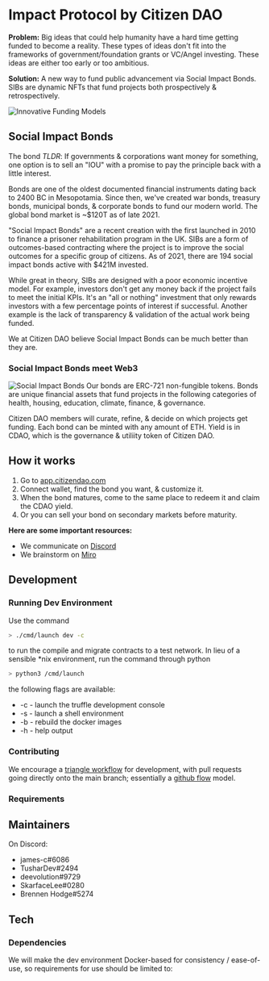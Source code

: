 
# Impact Protocol by Citizen DAO

**Problem:** Big ideas that could help humanity have a hard time getting funded to become a reality. These types of ideas don't fit into the frameworks of government/foundation grants or VC/Angel investing. These ideas are either too early or too ambitious. 

**Solution:** A new way to fund public advancement via Social Impact Bonds. SIBs are dynamic NFTs that fund projects both prospectively & retrospectively. 

![Innovative Funding Models](https://ipfs.io/ipfs/QmNhWtsuoATNe5swFZVMGjgfDjrx7ZnbxUAoYy8wAtSSnK)

## Social Impact Bonds

The bond *TLDR*: If governments & corporations want money for something, one option is to sell an "IOU" with a promise to pay the principle back with a little interest. 

Bonds are one of the oldest documented financial instruments dating back to 2400 BC in Mesopotamia. Since then, we've created war bonds, treasury bonds, municipal bonds, & corporate bonds to fund our modern world. The global bond market is ~$120T as of late 2021. 

"Social Impact Bonds" are a recent creation with the first launched in 2010 to finance a prisoner rehabilitation program in the UK. SIBs are a form of outcomes-based contracting where the project is to improve the social outcomes for a specific group of citizens. As of 2021, there are 194 social impact bonds active with $421M invested. 

While great in theory, SIBs are designed with a poor economic incentive model. For example, investors don't get any money back if the project fails to meet the initial KPIs. It's an "all or nothing" investment that only rewards investors with a few percentage points of interest if successful. Another example is the lack of transparency & validation of the actual work being funded. 

We at Citizen DAO believe Social Impact Bonds can be much better than they are. 

### Social Impact Bonds meet Web3

![Social Impact Bonds](https://ipfs.io/ipfs/QmZ9RjY94WJoAA6Phuoz3tH6AhG5FjLQhbT7oMGDod1YxS)
Our bonds are ERC-721 non-fungible tokens. Bonds are unique financial assets that fund projects in the following categories of health, housing, education, climate, finance, & governance.

Citizen DAO members will curate, refine, & decide on which projects get funding. Each bond can be minted with any amount of ETH. Yield is in CDAO, which is the governance & utiliity token of Citizen DAO. 

## How it works

1. Go to [app.citizendao.com](https://app.citizendao.com/)
2. Connect wallet, find the bond you want, & customize it.
3. When the bond matures, come to the same place to redeem it and claim the CDAO yield.
4. Or you can sell your bond on secondary markets before maturity.


**Here are some important resources:**

- We communicate on [Discord](https://discord.gg/SVKqEmrnM4)
- We brainstorm on [Miro](https://miro.com/app/board/o9J_lxrWu6c=/?invite_link_id=419363524209)

## Development

### Running Dev Environment

Use the command
```bash
> ./cmd/launch dev -c
```
to run the compile and migrate contracts to a test network. In lieu of a sensible *nix environment, run the command through python
```bash
> python3 /cmd/launch
```
the following flags are available:

- -c - launch the truffle development console
- -s - launch a shell environment
- -b - rebuild the docker images
- -h - help output

### Contributing

We encourage a [triangle workflow](https://gist.github.com/anjohnson/8994c95ab2a06f7d2339) for development, with pull requests going directly onto the main branch; essentially a [github flow](https://guides.github.com/introduction/flow/) model.

### Requirements



## Maintainers

On Discord: 

- james-c#6086
- TusharDev#2494
- deevolution#9729
- SkarfaceLee#0280
- Brennen Hodge#5274


## Tech


### Dependencies
We will make the dev environment Docker-based for consistency / ease-of-use, so requirements for use should be limited to:


